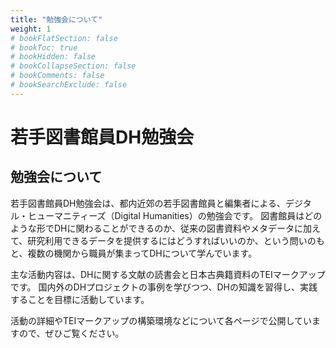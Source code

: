 ```yaml
---
title: "勉強会について"
weight: 1
# bookFlatSection: false
# bookToc: true
# bookHidden: false
# bookCollapseSection: false
# bookComments: false
# bookSearchExclude: false
---
```


# 若手図書館員DH勉強会

## 勉強会について

若手図書館員DH勉強会は、都内近郊の若手図書館員と編集者による、デジタル・ヒューマニティーズ（Digital Humanities）の勉強会です。
図書館員はどのような形でDHに関わることができるのか、従来の図書資料やメタデータに加えて、研究利用できるデータを提供するにはどうすればいいのか、という問いのもと、複数の機関から職員が集まってDHについて学んでいます。

主な活動内容は、DHに関する文献の読書会と日本古典籍資料のTEIマークアップです。 
国内外のDHプロジェクトの事例を学びつつ、DHの知識を習得し、実践することを目標に活動しています。

活動の詳細やTEIマークアップの構築環境などについて各ページで公開していますので、ぜひご覧ください。
